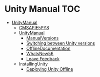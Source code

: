 Unity Manual TOC
================

 - [UnityManual](UnityManual.md)
	 - [CMSAPIE5PY8](CMSAPIE5PY8.md)
	 - [UnityManual](UnityManual_1.md)
		 - [ManualVersions](ManualVersions.md)
		 - [Switching between Unity versions](SwitchingDocumentationVersions.md)
		 - [OfflineDocumentation](OfflineDocumentation.md)
		 - [WhatsNew56](WhatsNew56.md)
		 - [Leave Feedback](LeaveFeedback.md)
	 - [InstallingUnity](InstallingUnity.md)
		 - [Deploying Unity Offline](DeployingUnityOffline.md)

